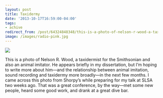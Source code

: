 ```yaml
---
layout: post 
title: Taxidermy
date: '2013-10-17T16:59:00-04:00' 
tags: 
- achive 
redirect_from: /post/64324848348/this-is-a-photo-of-nelson-r-wood-a-taxidermist/
image: /images/radio-pink.jpg
---
```


![](http://d.pr/uHTC+)

This is a photo of Nelson R. Wood, a taxidermist for the Smithsonian and also an animal imitator. He appears briefly in my dissertation, but I’m hoping to write more about him—and the relationship between animal imitation, sound recording and taxidermy more broadly—in the next few months. I came across this photo from Shorpy’s while preparing for my talk at SLSA two weeks ago. That was a great conference, by the way—met some new people, heard some good work, and drank at a great dive bar. 
